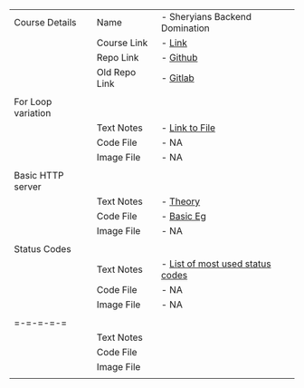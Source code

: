 ||||
|-|-|-|
|Course Details|Name|- Sheryians Backend Domination|
||Course Link|- [Link](https://sheryians.com/courses/courses-details/Back-End%20Domination:%20Create%20Efficient%20Back-End.)|
||Repo Link|- [Github](https://github.com/nileshchakkarwar/js-fullstack)|
||Old Repo Link|- [Gitlab](https://gitlab.com/nileshchakkarwar/nodejs-sheryians)|
||||
|For Loop variation |||
||Text Notes|- [Link to File](/hiteshc_yt/microNotesCodeFiles/forLoopsInJs.txt)|
||Code File|- NA|
||Image File|- NA|
||||
|Basic HTTP server |||
||Text Notes|- [Theory](/sheryians/backendDomination/02-codeTxtFiles/basicServer.txt)|
||Code File|- [Basic Eg](/sheryians/backendDomination/02-codeTxtFiles/basicServer.js)|
||Image File|- NA|
||||
|Status Codes|||
||Text Notes|- [List of most used status codes](/sheryians/backendDomination/02-codeTxtFiles/statusCodes.txt)|
||Code File|- NA|
||Image File|- NA|
||||
|=-=-=-=-=|||
||Text Notes||
||Code File||
||Image File||
||||